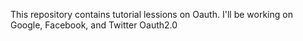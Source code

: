 This repository contains tutorial lessions on Oauth.
I'll be working on Google, Facebook, and Twitter Oauth2.0
